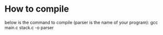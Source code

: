 # How to compile

below is the command to compile (parser is the name of your program):
gcc main.c stack.c -o parser
